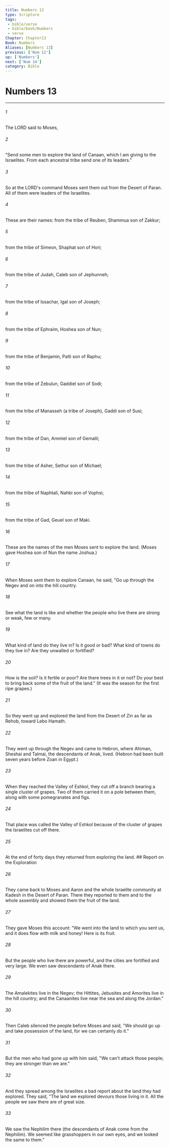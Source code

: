 ```yaml
---
title: Numbers 13
type: Scripture
tags:
 - bible/verse
 - bible/book/Numbers
 - verse
Chapter: Chapter13
Book: Numbers
Aliases: [Numbers 13]
previous: ['Num 12']
up: ['Numbers']
next: ['Num 14']
category: Bible
---
```

# Numbers 13

***


###### 1 
The LORD said to Moses, 

###### 2 
"Send some men to explore the land of Canaan, which I am giving to the Israelites. From each ancestral tribe send one of its leaders." 

###### 3 
So at the LORD's command Moses sent them out from the Desert of Paran. All of them were leaders of the Israelites. 

###### 4 
These are their names: from the tribe of Reuben, Shammua son of Zakkur; 

###### 5 
from the tribe of Simeon, Shaphat son of Hori; 

###### 6 
from the tribe of Judah, Caleb son of Jephunneh; 

###### 7 
from the tribe of Issachar, Igal son of Joseph; 

###### 8 
from the tribe of Ephraim, Hoshea son of Nun; 

###### 9 
from the tribe of Benjamin, Palti son of Raphu; 

###### 10 
from the tribe of Zebulun, Gaddiel son of Sodi; 

###### 11 
from the tribe of Manasseh (a tribe of Joseph), Gaddi son of Susi; 

###### 12 
from the tribe of Dan, Ammiel son of Gemalli; 

###### 13 
from the tribe of Asher, Sethur son of Michael; 

###### 14 
from the tribe of Naphtali, Nahbi son of Vophsi; 

###### 15 
from the tribe of Gad, Geuel son of Maki. 

###### 16 
These are the names of the men Moses sent to explore the land. (Moses gave Hoshea son of Nun the name Joshua.) 

###### 17 
When Moses sent them to explore Canaan, he said, "Go up through the Negev and on into the hill country. 

###### 18 
See what the land is like and whether the people who live there are strong or weak, few or many. 

###### 19 
What kind of land do they live in? Is it good or bad? What kind of towns do they live in? Are they unwalled or fortified? 

###### 20 
How is the soil? Is it fertile or poor? Are there trees in it or not? Do your best to bring back some of the fruit of the land." (It was the season for the first ripe grapes.) 

###### 21 
So they went up and explored the land from the Desert of Zin as far as Rehob, toward Lebo Hamath. 

###### 22 
They went up through the Negev and came to Hebron, where Ahiman, Sheshai and Talmai, the descendants of Anak, lived. (Hebron had been built seven years before Zoan in Egypt.) 

###### 23 
When they reached the Valley of Eshkol, they cut off a branch bearing a single cluster of grapes. Two of them carried it on a pole between them, along with some pomegranates and figs. 

###### 24 
That place was called the Valley of Eshkol because of the cluster of grapes the Israelites cut off there. 

###### 25 
At the end of forty days they returned from exploring the land. ## Report on the Exploration 

###### 26 
They came back to Moses and Aaron and the whole Israelite community at Kadesh in the Desert of Paran. There they reported to them and to the whole assembly and showed them the fruit of the land. 

###### 27 
They gave Moses this account: "We went into the land to which you sent us, and it does flow with milk and honey! Here is its fruit. 

###### 28 
But the people who live there are powerful, and the cities are fortified and very large. We even saw descendants of Anak there. 

###### 29 
The Amalekites live in the Negev; the Hittites, Jebusites and Amorites live in the hill country; and the Canaanites live near the sea and along the Jordan." 

###### 30 
Then Caleb silenced the people before Moses and said, "We should go up and take possession of the land, for we can certainly do it." 

###### 31 
But the men who had gone up with him said, "We can't attack those people; they are stronger than we are." 

###### 32 
And they spread among the Israelites a bad report about the land they had explored. They said, "The land we explored devours those living in it. All the people we saw there are of great size. 

###### 33 
We saw the Nephilim there (the descendants of Anak come from the Nephilim). We seemed like grasshoppers in our own eyes, and we looked the same to them." 
